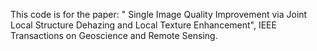 This code is for the paper: " Single Image Quality Improvement via Joint Local Structure Dehazing and Local Texture Enhancement", IEEE Transactions on Geoscience and Remote Sensing.
